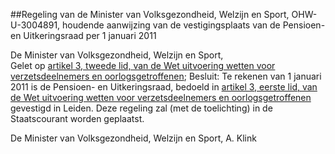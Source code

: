 <meta http-equiv='Content-Type' content='text/html; charset=utf-8' />

##Regeling van de Minister van Volksgezondheid, Welzijn en Sport, OHW-U-3004891, houdende aanwijzing van de vestigingsplaats van de Pensioen- en Uitkeringsraad per 1 januari 2011

De Minister van Volksgezondheid, Welzijn en Sport,  
Gelet op [artikel 3, tweede lid, van de Wet uitvoering wetten voor verzetsdeelnemers en oorlogsgetroffenen](../../../../../../../../../../../wet/wet/uitvoering/wetten/voor/verzetsdeelnemers/en/oorlogsgetroffenen/BWBR0027660/README.md);
Besluit:    Te rekenen van 1 januari 2011 is de Pensioen- en Uitkeringsraad, bedoeld in [artikel 3, eerste lid, van de Wet uitvoering wetten voor verzetsdeelnemers en oorlogsgetroffenen](../../../../../../../../../../../wet/wet/uitvoering/wetten/voor/verzetsdeelnemers/en/oorlogsgetroffenen/BWBR0027660/README.md) gevestigd in Leiden.   Deze regeling zal (met de toelichting) in de Staatscourant worden geplaatst.  

De 
Minister van Volksgezondheid, Welzijn en Sport, 
A. Klink     
